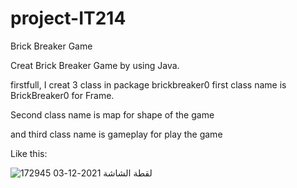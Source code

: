 # project-IT214
Brick Breaker Game

Creat Brick Breaker Game by using Java.

firstfull, I creat 3 class in package brickbreaker0 first class name is BrickBreaker0 for Frame. 

Second class name is map for shape of the game

and third class name is gameplay for play the game

Like this:



![لقطة الشاشة 2021-12-03 172945](https://user-images.githubusercontent.com/95414448/144619296-3c691cf7-f02d-492a-8cd7-4610b2b5c358.png)












